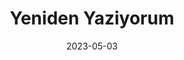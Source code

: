 ---
title: Yeniden Yaziyorum
description: Uzun zaman oldu blog yazmayali. Hayat mucadelesi ve is yogunluguyla gecen yillardan sonra ilk defa klavyede kendimle konusuyorum.
date: 2023-05-03
draft: false
tags: [kisisel]
---